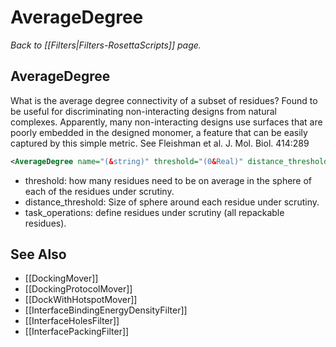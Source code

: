 # AverageDegree
*Back to [[Filters|Filters-RosettaScripts]] page.*
## AverageDegree

What is the average degree connectivity of a subset of residues? Found to be useful for discriminating non-interacting designs from natural complexes. Apparently, many non-interacting designs use surfaces that are poorly embedded in the designed monomer, a feature that can be easily captured by this simple metric. See Fleishman et al. J. Mol. Biol. 414:289

```xml
<AverageDegree name="(&string)" threshold="(0&Real)" distance_threshold="(&10.0)" task_operations="(comma-delimited list)"/>
```

-   threshold: how many residues need to be on average in the sphere of each of the residues under scrutiny.
-   distance\_threshold: Size of sphere around each residue under scrutiny.
-   task\_operations: define residues under scrutiny (all repackable residues).

## See Also

* [[DockingMover]]
* [[DockingProtocolMover]]
* [[DockWithHotspotMover]]
* [[InterfaceBindingEnergyDensityFilter]]
* [[InterfaceHolesFilter]]
* [[InterfacePackingFilter]]
